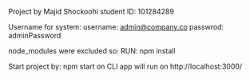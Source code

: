 Project by Majid Shockoohi student ID: 101284289

Username for system:
username: admin@company.co
passwrod: adminPassword

node_modules were excluded so:
RUN: npm install

Start project by:
npm start on CLI
app will run on http://localhost:3000/
